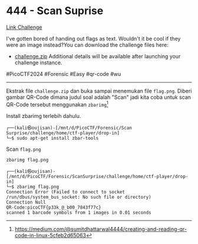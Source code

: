 # 444 - Scan Suprise
[Link Challenge](https://play.picoctf.org/practice/challenge/444)

I've gotten bored of handing out flags as text. Wouldn't it be cool if they were an image instead?You can download the challenge files here:
- [challenge.zip](https://artifacts.picoctf.net/c_atlas/16/challenge.zip)
Additional details will be available after launching your challenge instance.

#PicoCTF2024 #Forensic #Easy #qr-code #wu
___
Ekstrak file `challenge.zip` dan buka sampai menemukan file `flag.png`.
Diberi gambar QR-Code dimana judul soal adalah "Scan" jadi kita coba untuk scan QR-Code tersebut menggunakan `zbarimg`[^1]

Install zbarimg terlebih dahulu.
```
┌──(kali㉿oujisan)-[/mnt/d/PicoCTF/Forensic/Scan Surprise/challenge/home/ctf-player/drop-in]
└─$ sudo apt-get install zbar-tools
```

Scan `flag.png`
```
zbarimg flag.png
```

```
┌──(kali㉿oujisan)-[/mnt/d/PicoCTF/Forensic/ScanSurprise/challenge/home/ctf-player/drop-in]
└─$ zbarimg flag.png
Connection Error (Failed to connect to socket /run/dbus/system_bus_socket: No such file or directory)
Connection Null
QR-Code:picoCTF{p33k_@_b00_7843f77c}
scanned 1 barcode symbols from 1 images in 0.01 seconds
```

[^1]: https://medium.com/@sumitdhattarwal4444/creating-and-reading-qr-code-in-linux-5cfeb2d65063
